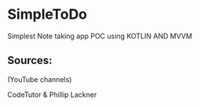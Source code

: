 # SimpleToDo
Simplest Note taking app POC using KOTLIN AND MVVM

Sources: 
--------
(YouTube channels)

CodeTutor
&
Phillip Lackner
